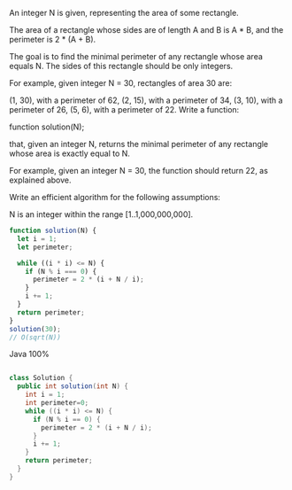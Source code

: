 An integer N is given, representing the area of some rectangle.

The area of a rectangle whose sides are of length A and B is A * B, and the perimeter is 2 * (A + B).

The goal is to find the minimal perimeter of any rectangle whose area equals N. The sides of this rectangle should be only integers.

For example, given integer N = 30, rectangles of area 30 are:

(1, 30), with a perimeter of 62,
(2, 15), with a perimeter of 34,
(3, 10), with a perimeter of 26,
(5, 6), with a perimeter of 22.
Write a function:

function solution(N);

that, given an integer N, returns the minimal perimeter of any rectangle whose area is exactly equal to N.

For example, given an integer N = 30, the function should return 22, as explained above.

Write an efficient algorithm for the following assumptions:

N is an integer within the range [1..1,000,000,000].

```javascript
function solution(N) {
  let i = 1;
  let perimeter;

  while ((i * i) <= N) {
    if (N % i === 0) {
      perimeter = 2 * (i + N / i);
    }
    i += 1;
  }
  return perimeter;
}
solution(30);
// O(sqrt(N))


```


Java 100%
```Java

class Solution {
  public int solution(int N) {
    int i = 1;
    int perimeter=0;
    while ((i * i) <= N) {
      if (N % i == 0) {
        perimeter = 2 * (i + N / i);
      }
      i += 1;
    }
    return perimeter;
  }
}
```